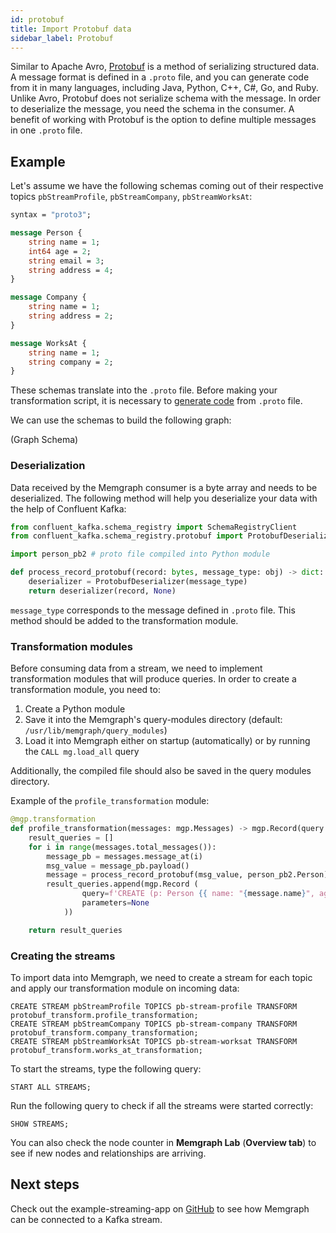 ```yaml
---
id: protobuf
title: Import Protobuf data
sidebar_label: Protobuf
---
```


Similar to Apache Avro,
[Protobuf](https://developers.google.com/protocol-buffers) is a method of
serializing structured data. A message format is defined in a `.proto` file, and
you can generate code from it in many languages, including Java, Python, C++,
C#, Go, and Ruby. Unlike Avro, Protobuf does not serialize schema with the
message. In order to deserialize the message, you need the schema in the
consumer. A benefit of working with Protobuf is the option to define multiple
messages in one `.proto` file.

## Example

Let's assume we have the following schemas coming out of their respective topics
`pbStreamProfile`, `pbStreamCompany`, `pbStreamWorksAt`:

```protobuf
syntax = "proto3";

message Person {
    string name = 1;
    int64 age = 2;
    string email = 3;
    string address = 4;
}

message Company {
    string name = 1;
    string address = 2;
}

message WorksAt {
    string name = 1;
    string company = 2;
}

```
These schemas translate into the `.proto` file.
Before making your transformation script, it is necessary to [generate
code](https://developers.google.com/protocol-buffers/docs/pythontutorial#compiling-your-protocol-buffers)
from `.proto` file.

We can use the schemas to build the following graph: 

 (Graph Schema)

### Deserialization

Data received by the Memgraph consumer is a byte array and needs to be
deserialized. The following method will help you deserialize your data with the
help of Confluent Kafka:

```python
from confluent_kafka.schema_registry import SchemaRegistryClient
from confluent_kafka.schema_registry.protobuf import ProtobufDeserializer

import person_pb2 # proto file compiled into Python module

def process_record_protobuf(record: bytes, message_type: obj) -> dict:
    deserializer = ProtobufDeserializer(message_type)
    return deserializer(record, None)
```

`message_type` corresponds to the message defined in `.proto` file. This method
should be added to the transformation module.

### Transformation modules

Before consuming data from a stream, we need to implement transformation modules
that will produce queries. In order to create a transformation module, you need
to:

1. Create a Python module
2. Save it into the Memgraph's query-modules directory (default:
   `/usr/lib/memgraph/query_modules`)
3. Load it into Memgraph either on startup (automatically) or by running the
   `CALL mg.load_all` query

Additionally, the compiled file should also be saved in the query modules
directory.

Example of the `profile_transformation` module:

```python
@mgp.transformation
def profile_transformation(messages: mgp.Messages) -> mgp.Record(query = str, parameters=mgp.Nullable[mgp.Map]):
    result_queries = []
    for i in range(messages.total_messages()):
        message_pb = messages.message_at(i)
        msg_value = message_pb.payload()
        message = process_record_protobuf(msg_value, person_pb2.Person)
        result_queries.append(mgp.Record (
                query=f'CREATE (p: Person {{ name: "{message.name}", age: ToInteger({message.age}), address: "{message.address}", email:"{message.email}" }});' ,
                parameters=None
            ))

    return result_queries
```

### Creating the streams

To import data into Memgraph, we need to create a stream for each topic and
apply our transformation module on incoming data:

```cypher
CREATE STREAM pbStreamProfile TOPICS pb-stream-profile TRANSFORM protobuf_transform.profile_transformation;
CREATE STREAM pbStreamCompany TOPICS pb-stream-company TRANSFORM protobuf_transform.company_transformation;
CREATE STREAM pbStreamWorksAt TOPICS pb-stream-worksat TRANSFORM protobuf_transform.works_at_transformation;
```


To start the streams, type the following query:

```cypher
START ALL STREAMS;
```

Run the following query to check if all the streams were started correctly:

```cypher
SHOW STREAMS;
```

You can also check the node counter in **Memgraph Lab** (**Overview tab**) to
see if new nodes and relationships are arriving.

## Next steps

Check out the example-streaming-app on
[GitHub](https://github.com/memgraph/example-streaming-app) to see how Memgraph
can be connected to a Kafka stream.
